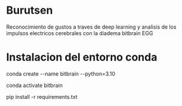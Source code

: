 # Burutsen
Reconocimiento de gustos a traves de deep learning y analisis de los impulsos electricos cerebrales con la diadema bitbrain EGG

# Instalacion del entorno conda

 conda create --name bitbrain --python=3.10
 
 conda activate bitbrain
 
 pip install -r requirements.txt
 
 

